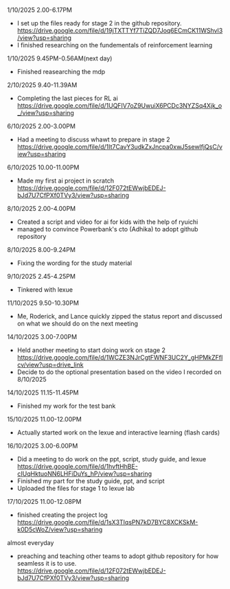 1/10/2025 2.00-6.17PM
- I set up the files ready for stage 2 in the github repository.
https://drive.google.com/file/d/19jTXTTYf7TiZQD7Joq6ECmCK11WShvl3/view?usp=sharing
- I finished researching on the fundementals of reinforcement learning

1/10/2025 9.45PM-0.56AM(next day)
- Finished reasearching the mdp

2/10/2025 9.40-11.39AM
- Completing the last pieces for RL ai
https://drive.google.com/file/d/1UQFIV7oZ9UwuiX6PCDc3NYZSq4Xjk_o_/view?usp=sharing

6/10/2025 2.00-3.00PM
- Had a meeting to discuss whawt to prepare in stage 2
https://drive.google.com/file/d/1It7CavY3udkZxJncpa0xwJ5sewlfjQsC/view?usp=sharing

6/10/2025 10.00-11.00PM
- Made my first ai project in scratch
https://drive.google.com/file/d/12F072tEWwjbEDEJ-bJd7U7CfPXf0TVy3/view?usp=sharing

8/10/2025 2.00-4.00PM
- Created a script and video for ai for kids with the help of ryuichi
- managed to convince Powerbank's cto (Adhika) to adopt github repository 

8/10/2025 8.00-9.24PM
- Fixing the wording for the study material

9/10/2025 2.45-4.25PM
- Tinkered with lexue 

11/10/2025 9.50-10.30PM
- Me, Roderick, and Lance quickly zipped the status report and discussed on what we should do on the next meeting

14/10/2025 3.00-7.00PM
- Held another meeting to start doing work on stage 2
https://drive.google.com/file/d/1WCZE3NJrCgtFWNF3UC2Y_gHPMkZFfIcv/view?usp=drive_link
- Decide to do the optional presentation based on the video I recorded on 8/10/2025

14/10/2025 11.15-11.45PM
- Finished my work for the test bank 

15/10/2025 11.00-12.00PM
- Actually started work on the lexue and interactive learning (flash cards)

16/10/2025 3.00-6.00PM
- Did a meeting to do work on the ppt, script, study guide, and lexue
https://drive.google.com/file/d/1hvftHhBE-cIUqHktuoNN6LHFiDuYs_hP/view?usp=sharing
- Finished my part for the study guide, ppt, and script
- Uploaded the files for stage 1 to lexue lab

17/10/2025 11.00-12.08PM
- finished creating the project log
https://drive.google.com/file/d/1sX3TIqsPN7kD7BYC8XCKSkM-k0D5cWoZ/view?usp=sharing

almost everyday
- preaching and teaching other teams to adopt github repository for how seamless it is to use.
https://drive.google.com/file/d/12F072tEWwjbEDEJ-bJd7U7CfPXf0TVy3/view?usp=sharing